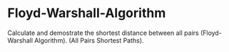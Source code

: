 # Floyd-Warshall-Algorithm
Calculate and demostrate the shortest distance between all pairs (Floyd-Warshall Algorithm). (All Pairs Shortest Paths).
